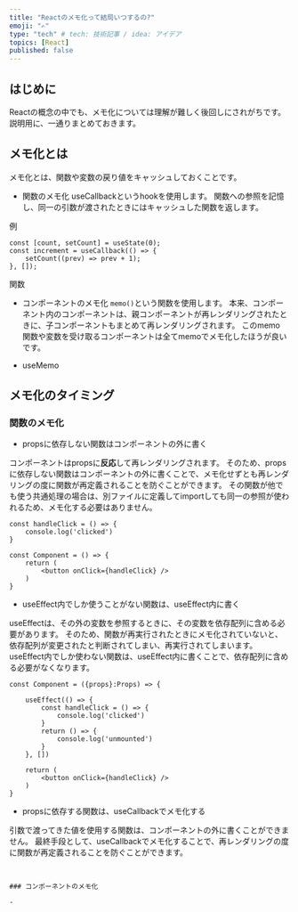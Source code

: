 ```yaml
---
title: "Reactのメモ化って結局いつするの?"
emoji: "✍"
type: "tech" # tech: 技術記事 / idea: アイデア
topics: [React]
published: false
---
```


## はじめに

Reactの概念の中でも、メモ化については理解が難しく後回しにされがちです。
説明用に、一通りまとめておきます。

## メモ化とは

メモ化とは、関数や変数の戻り値をキャッシュしておくことです。

- 関数のメモ化
useCallbackというhookを使用します。
関数への参照を記憶し、同一の引数が渡されたときにはキャッシュした関数を返します。

例

```tsx:useCallback
const [count, setCount] = useState(0);
const increment = useCallback(() => {
    setCount((prev) => prev + 1);
}, []);
```

関数

- コンポーネントのメモ化
`memo()`という関数を使用します。
本来、コンポーネント内のコンポーネントは、親コンポーネントが再レンダリングされたときに、子コンポーネントもまとめて再レンダリングされます。
このmemo
関数や変数を受け取るコンポーネントは全てmemoでメモ化したほうが良いです。

- useMemo


## メモ化のタイミング

### 関数のメモ化

- propsに依存しない関数はコンポーネントの外に書く

コンポーネントはpropsに**反応**して再レンダリングされます。
そのため、propsに依存しない関数はコンポーネントの外に書くことで、メモ化せずとも再レンダリングの度に関数が再定義されることを防ぐことができます。
その関数が他でも使う共通処理の場合は、別ファイルに定義してimportしても同一の参照が使われるため、メモ化する必要はありません。

```tsx:メモ化が不要な例
const handleClick = () => {
    console.log('clicked')
}

const Component = () => {
    return (
        <button onClick={handleClick} />
    )
}
```

- useEffect内でしか使うことがない関数は、useEffect内に書く

useEffectは、その外の変数を参照するときに、その変数を依存配列に含める必要があります。
そのため、関数が再実行されたときにメモ化されていないと、依存配列が変更されたと判断されてしまい、再実行されてしまいます。
useEffect内でしか使わない関数は、useEffect内に書くことで、依存配列に含める必要がなくなります。

```tsx:useEffect内でしか使わない関数
const Component = ({props}:Props) => {

    useEffect(() => {
        const handleClick = () => {
            console.log('clicked')
        }
        return () => {
            console.log('unmounted')
        }
    }, [])

    return (
        <button onClick={handleClick} />
    )
}
```

- propsに依存する関数は、useCallbackでメモ化する

引数で渡ってきた値を使用する関数は、コンポーネントの外に書くことができません。
最終手段として、useCallbackでメモ化することで、再レンダリングの度に関数が再定義されることを防ぐことができます。

```tsx:propsに依存する関数


### コンポーネントのメモ化

- 